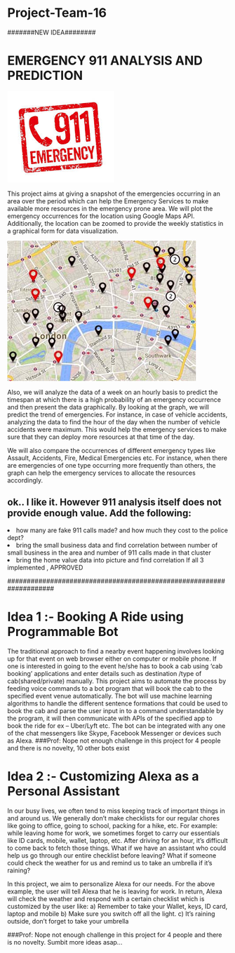 # Project-Team-16 

#######NEW IDEA########
# EMERGENCY 911 ANALYSIS AND PREDICTION

![Alt text](download.jpg?raw=true)
 
This project aims at giving a snapshot of the emergencies occurring in an area over the period which can help the Emergency Services to make available more resources in the emergency prone area. We will plot the emergency occurrences for the location using Google Maps API. Additionally, the location can be zoomed to provide the weekly statistics in a graphical form for data visualization.

![Alt text](Map-multiple-locations.jpg?raw=true)
 
Also, we will analyze the data of a week on an hourly basis to predict the timespan at which there is a high probability of an emergency occurrence and then present the data graphically. By looking at the graph, we will predict the trend of emergencies. For instance, in case of vehicle accidents, analyzing the data to find the hour of the day when the number of vehicle accidents were maximum. This would help the emergency services to make sure that they can deploy more resources at that time of the day.

We will also compare the occurrences of different emergency types like Assault, Accidents, Fire, Medical Emergencies etc. For instance, when there are emergencies of one type occurring more frequently than others, the graph can help the emergency services to allocate the resources accordingly.

## ok.. I like it. However 911 analysis itself does not provide enough value. Add the following:
<li> how many are fake 911 calls made? and how much they cost to the police dept?
<li> bring the small business data and find correlation between number of small business in the area and number of 911 calls made in that cluster
<li> bring the home value data into picture and find correlation
If all 3 implemented , APPROVED



####################################################################
# Idea 1 :- Booking A Ride using Programmable Bot
The traditional approach to find a nearby event happening involves looking up for that event on web browser either on computer or mobile phone. If one is interested in going to the event he/she has to book a cab using ‘cab booking’ applications and enter details such as destination /type of cab(shared/private) manually. This project aims to automate the process by feeding voice commands to a bot program that will book the cab to the specified event venue automatically. The bot will use machine learning algorithms to handle the different sentence formations that could be used to book the cab and parse the user input in to a command understandable by the program, it will then communicate with APIs of the specified app to book the ride for ex – Uber/Lyft etc. The bot can be integrated with any one of the chat messengers like Skype, Facebook Messenger or devices such as Alexa.
###Prof: Nope not enough challenge in this project for 4 people and there is no novelty, 10 other bots exist
# Idea 2 :- Customizing Alexa as a Personal Assistant

In our busy lives, we often tend to miss keeping track of important things in and around us. We generally don’t make checklists for our regular chores like going to office, going to school, packing for a hike, etc. For example: while leaving home for work, we sometimes forget to carry our essentials like ID cards, mobile, wallet, laptop, etc. After driving for an hour, it’s difficult to come back to fetch those things. What if we have an assistant who could help us go through our entire checklist before leaving? What if someone could check the weather for us and remind us to take an umbrella if it’s raining?

In this project, we aim to personalize Alexa for our needs. For the above example, the user will tell Alexa that he is leaving for work. In return, Alexa will check the weather and  respond with a certain checklist which is customized by the user like:
a)	Remember to take your Wallet, keys, ID card, laptop and mobile
b)	Make sure you switch off all the light.
c)	It’s raining outside, don’t forget to take your umbrella

###Prof: Nope not enough challenge in this project for 4 people and there is no novelty. Sumbit more ideas asap...
